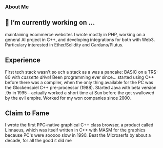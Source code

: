 ### About Me 

## 🔭 I’m currently working on ...
maintaining ecommerce websites I wrote mostly in PHP, working on a general AI project in C++, and developing integrations for both with Web3. Particulary interested in Ether/Solidity and Cardano/Plutus.

## Experience
First tech stack wasn't so uch a stack as a was a pancake: BASIC on a TRS-80 with *cassette drive*! Been programming ever since... started using C++ before there was a compiler, when the only thing available for the PC was the Glockenspiel C++ pre-processor (1988). Started Java with beta version .9x in 1995 - actually worked a short time at Sun before the got swallowed by the evil empire. Worked for my won companies since 2000.

## Claim to Fame
I wrote the first PPC-native graphical C++ class browser, a product called Linnaeus, which was itself written in C++ with MASM for the graphics because PC's were sooooo slow in 1990. Beat the Microserfs by about a decade, for all the good it did me



<!--
**soliditydude/soliditydude** is a ✨ _special_ ✨ repository because its `README.md` (this file) appears on your GitHub profile.

Here are some ideas to get you started:

- 🔭 I’m currently working on ...
- 🌱 I’m currently learning ...
- 👯 I’m looking to collaborate on ...
- 🤔 I’m looking for help with ...
- 💬 Ask me about ...
- 📫 How to reach me: ...
- 😄 Pronouns: ...
- ⚡ Fun fact: ...
-->
